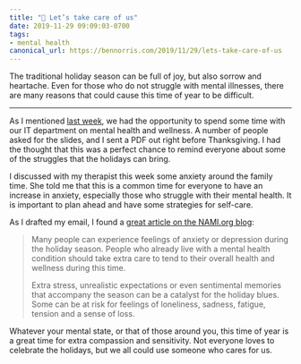 ```yaml
---
title: "💮 Let’s take care of us"
date: 2019-11-29 09:09:03-0700
tags:
- mental health
canonical_url: https://bennorris.com/2019/11/29/lets-take-care-of-us
---
```


The traditional holiday season can be full of joy, but also sorrow and heartache. Even for those who do not struggle with mental illnesses, there are many reasons that could cause this time of year to be difficult.

***

As I mentioned [last week](https://www.bennorris.com/2019/11/21/promoting-mental-wellness), we had the opportunity to spend some time with our IT department on mental health and wellness. A number of people asked for the slides, and I sent a PDF out right before Thanksgiving. I had the thought that this was a perfect chance to remind everyone about some of the struggles that the holidays can bring.

I discussed with my therapist this week some anxiety around the family time. She told me that this is a common time for everyone to have an increase in anxiety, especially those who struggle with their mental health. It is important to plan ahead and have some strategies for self-care.

As I drafted my email, I found a [great article on the NAMI.org blog](https://www.nami.org/Blogs/NAMI-Blog/November-2015/Tips-for-Managing-the-Holiday-Blues):

> Many people can experience feelings of anxiety or depression during the holiday season. People who already live with a mental health condition should take extra care to tend to their overall health and wellness during this time. 
> 
> Extra stress, unrealistic expectations or even sentimental memories that accompany the season can be a catalyst for the holiday blues. Some can be at risk for feelings of loneliness, sadness, fatigue, tension and a sense of loss. 

Whatever your mental state, or that of those around you, this time of year is a great time for extra compassion and sensitivity. Not everyone loves to celebrate the holidays, but we all could use someone who cares for us.